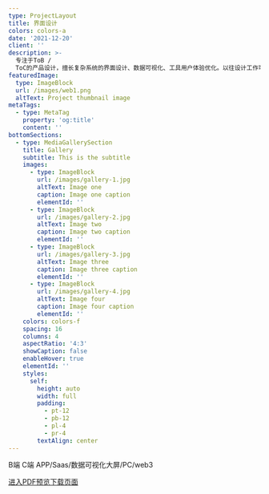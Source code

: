 ```yaml
---
type: ProjectLayout
title: 界面设计
colors: colors-a
date: '2021-12-20'
client: ''
description: >-
  专注于ToB /
  ToC的产品设计，擅长复杂系统的界面设计、数据可视化、工具用户体验优化。以往设计工作可内容涵盖了用户研究、UI、UX、UE。作品包含PC端，手机端，小程序，H5，Web3等，熟悉iOS，安卓系统 
featuredImage:
  type: ImageBlock
  url: /images/web1.png
  altText: Project thumbnail image
metaTags:
  - type: MetaTag
    property: 'og:title'
    content: ''
bottomSections:
  - type: MediaGallerySection
    title: Gallery
    subtitle: This is the subtitle
    images:
      - type: ImageBlock
        url: /images/gallery-1.jpg
        altText: Image one
        caption: Image one caption
        elementId: ''
      - type: ImageBlock
        url: /images/gallery-2.jpg
        altText: Image two
        caption: Image two caption
        elementId: ''
      - type: ImageBlock
        url: /images/gallery-3.jpg
        altText: Image three
        caption: Image three caption
        elementId: ''
      - type: ImageBlock
        url: /images/gallery-4.jpg
        altText: Image four
        caption: Image four caption
        elementId: ''
    colors: colors-f
    spacing: 16
    columns: 4
    aspectRatio: '4:3'
    showCaption: false
    enableHover: true
    elementId: ''
    styles:
      self:
        height: auto
        width: full
        padding:
          - pt-12
          - pb-12
          - pl-4
          - pr-4
        textAlign: center
---
```

B端 C端 APP/Saas/数据可视化大屏/PC/web3

[进入PDF预览下载页面](https://github.com/angelsnow3/pdf/blob/main/%E9%82%B1%E9%9B%AA_%E8%AE%BE%E8%AE%A1%E5%B8%88_%E4%BD%9C%E5%93%81%E9%9B%86-compressed.pdf)
